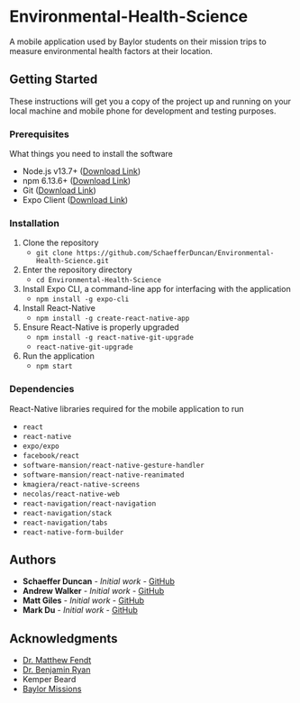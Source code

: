 # Environmental-Health-Science

A mobile application used by Baylor students on their mission trips to measure environmental health factors at their location.


## Getting Started

These instructions will get you a copy of the project up and running on your local machine and mobile phone for development and testing purposes.

### Prerequisites

What things you need to install the software

- Node.js v13.7+ ([Download Link](https://nodejs.org/en/download/))
- npm 6.13.6+ ([Download Link](https://nodejs.org/en/))
- Git ([Download Link](https://git-scm.com/downloads))
- Expo Client ([Download Link](https://expo.io/tools))

### Installation

1. Clone the repository
   - `git clone https://github.com/SchaefferDuncan/Environmental-Health-Science.git`
2. Enter the repository directory
   - `cd Environmental-Health-Science`
3. Install Expo CLI, a command-line app for interfacing with the application
   - `npm install -g expo-cli`
4. Install React-Native
   - `npm install -g create-react-native-app`
5. Ensure React-Native is properly upgraded
   - `npm install -g react-native-git-upgrade`
   - `react-native-git-upgrade`
6. Run the application
   - `npm start`

### Dependencies

React-Native libraries required for the mobile application to run

- `react`
- `react-native`
- `expo/expo`
- `facebook/react`
- `software-mansion/react-native-gesture-handler`
- `software-mansion/react-native-reanimated`
- `kmagiera/react-native-screens`
- `necolas/react-native-web`
- `react-navigation/react-navigation`
- `react-navigation/stack`
- `react-navigation/tabs`
- `react-native-form-builder`

## Authors

- **Schaeffer Duncan** - *Initial work* - [GitHub](https://github.com/SchaefferDuncan)
- **Andrew Walker** - *Initial work* - [GitHub](https://github.com/walker76)
- **Matt Giles** - *Initial work* - [GitHub](https://github.com/DarthIguanadon)
- **Mark Du** - *Initial work* - [GitHub](https://github.com/mdu2017)

## Acknowledgments

- [Dr. Matthew Fendt](https://www.ecs.baylor.edu/index.php?id=961900)
- [Dr. Benjamin Ryan](https://www.baylor.edu/environmentalscience/index.php?id=964879)
- Kemper Beard
- [Baylor Missions](https://www.baylor.edu/missions/)
